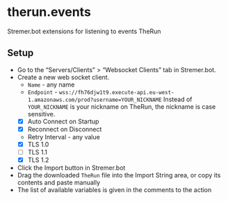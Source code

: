 # therun.events
Stremer.bot extensions for listening to events TheRun
## Setup
* Go to the “Servers/Clients” > “Websocket Clients” tab in Stremer.bot.
* Create a new web socket client.
  - `Name` - any name
  - `Endpoint` - `wss://fh76djw1t9.execute-api.eu-west-1.amazonaws.com/prod?username=YOUR_NICKNAME` Instead of `YOUR_NICKNAME` is your nickname on TheRun, the nickname is case sensitive.
  - [x] Auto Connect on Startup 
  - [x] Reconnect on Disconnect
  - Retry Interval - any value
  - [x] TLS 1.0 
  - [ ] TLS 1.1
  - [x] TLS 1.2
* Click the Import button in Stremer.bot
* Drag the downloaded `TheRun` file into the Import String area, or copy its contents and paste manually
* The list of available variables is given in the comments to the action


